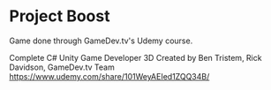 # Project Boost
Game done through GameDev.tv's Udemy course.

Complete C# Unity Game Developer 3D
Created by Ben Tristem, Rick Davidson, GameDev.tv Team
https://www.udemy.com/share/101WeyAEIed1ZQQ34B/
